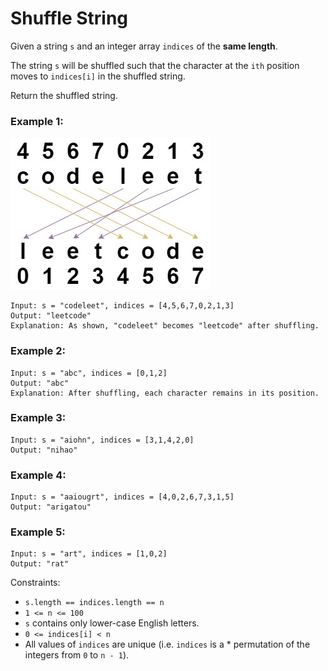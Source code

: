 # Shuffle String

Given a string `s` and an integer array `indices` of the **same length**.

The string `s` will be shuffled such that the character at the `ith` position moves to `indices[i]` in the shuffled string.

Return the shuffled string.

 

### Example 1:
![](./pic/q1.jpg)
```
Input: s = "codeleet", indices = [4,5,6,7,0,2,1,3]
Output: "leetcode"
Explanation: As shown, "codeleet" becomes "leetcode" after shuffling.
```
### Example 2:
```
Input: s = "abc", indices = [0,1,2]
Output: "abc"
Explanation: After shuffling, each character remains in its position.
```
### Example 3:
```
Input: s = "aiohn", indices = [3,1,4,2,0]
Output: "nihao"
```
### Example 4:
```
Input: s = "aaiougrt", indices = [4,0,2,6,7,3,1,5]
Output: "arigatou"
```
### Example 5:
```
Input: s = "art", indices = [1,0,2]
Output: "rat"
```

Constraints:

* `s.length == indices.length == n`
* `1 <= n <= 100`
* `s` contains only lower-case English letters.
* `0 <= indices[i] < n`
* All values of `indices` are unique (i.e. `indices` is a * permutation of the integers from `0` to `n - 1`).